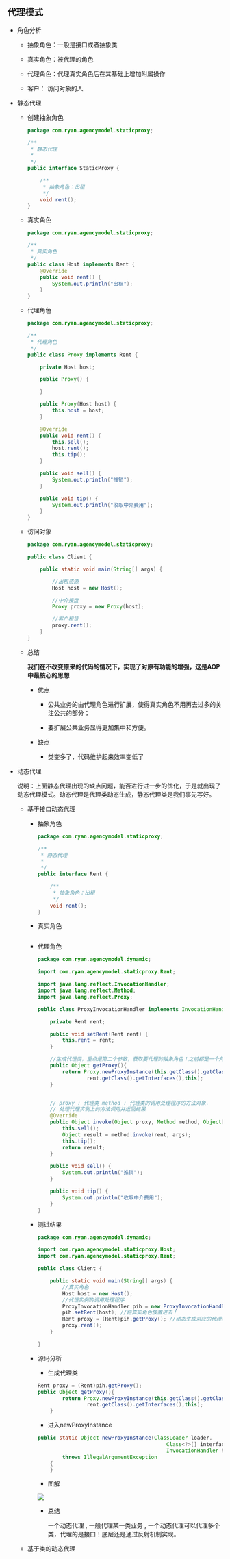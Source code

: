 ## 代理模式

   - 角色分析
   
      - 抽象角色：一般是接口或者抽象类
      
      - 真实角色：被代理的角色
      
      - 代理角色：代理真实角色后在其基础上增加附属操作
      
      - 客户： 访问对象的人

   - 静态代理
   
      - 创建抽象角色
      
        ```java
        package com.ryan.agencymodel.staticproxy;
        
        /**
         * 静态代理
         *
         */
        public interface StaticProxy {
        
            /**
             * 抽象角色：出租
             */
            void rent();
        }
        ```
        
      - 真实角色
      
        ```java
        package com.ryan.agencymodel.staticproxy;
        
        /**
         * 真实角色
         */
        public class Host implements Rent {
            @Override
            public void rent() {
                System.out.println("出租");
            }
        }
        ```
      - 代理角色
      
        ```java
        package com.ryan.agencymodel.staticproxy;
        
        /**
         * 代理角色
         */
        public class Proxy implements Rent {
        
            private Host host;
        
            public Proxy() {
        
            }
        
            public Proxy(Host host) {
                this.host = host;
            }
        
            @Override
            public void rent() {
                this.sell();
                host.rent();
                this.tip();
            }
        
            public void sell() {
                System.out.println("推销");
            }
        
            public void tip() {
                System.out.println("收取中介费用");
            }
        }
        ```
        
      - 访问对象
      
        ```java
        package com.ryan.agencymodel.staticproxy;
        
        public class Client {
        
            public static void main(String[] args) {
        
                //出租资源
                Host host = new Host();
        
                //中介接盘
                Proxy proxy = new Proxy(host);
        
                //客户租赁
                proxy.rent();
            }
        }

        ```
        
      - 总结
      
        **我们在不改变原来的代码的情况下，实现了对原有功能的增强，这是AOP中最核心的思想**
      
        - 优点
      
            - 公共业务的由代理角色进行扩展，使得真实角色不用再去过多的关注公共的部分；
        
            - 要扩展公共业务显得更加集中和方便。
        
        - 缺点
        
            - 类变多了，代码维护起来效率变低了
      
   - 动态代理
   
     说明：上面静态代理出现的缺点问题，能否进行进一步的优化，于是就出现了动态代理模式。动态代理是代理类动态生成，静态代理类是我们事先写好。
     
     - 基于接口动态代理
     
        - 抽象角色
        
          ```java
          package com.ryan.agencymodel.staticproxy;
          
          /**
           * 静态代理
           *
           */
          public interface Rent {
          
              /**
               * 抽象角色：出租
               */
              void rent();
          }

          ```
          
        - 真实角色
        
          ```java

          ```
        
        - 代理角色
        
          ```java
          package com.ryan.agencymodel.dynamic;
          
          import com.ryan.agencymodel.staticproxy.Rent;
          
          import java.lang.reflect.InvocationHandler;
          import java.lang.reflect.Method;
          import java.lang.reflect.Proxy;
          
          public class ProxyInvocationHandler implements InvocationHandler {
          
              private Rent rent;
          
              public void setRent(Rent rent) {
                  this.rent = rent;
              }
          
              //生成代理类，重点是第二个参数，获取要代理的抽象角色！之前都是一个角色，现在可以代理一类角色
              public Object getProxy(){
                  return Proxy.newProxyInstance(this.getClass().getClassLoader(),
                          rent.getClass().getInterfaces(),this);
              }
          
          
              // proxy : 代理类 method : 代理类的调用处理程序的方法对象.
              // 处理代理实例上的方法调用并返回结果
              @Override
              public Object invoke(Object proxy, Method method, Object[] args) throws Throwable {
                  this.sell();
                  Object result = method.invoke(rent, args);
                  this.tip();
                  return result;
              }
          
              public void sell() {
                  System.out.println("推销");
              }
          
              public void tip() {
                  System.out.println("收取中介费用");
              }
          }

          ```
        
        - 测试结果
        
          ```java
          package com.ryan.agencymodel.dynamic;
          
          import com.ryan.agencymodel.staticproxy.Host;
          import com.ryan.agencymodel.staticproxy.Rent;
          
          public class Client {
          
              public static void main(String[] args) {
                  //真实角色
                  Host host = new Host();
                  //代理实例的调用处理程序
                  ProxyInvocationHandler pih = new ProxyInvocationHandler();
                  pih.setRent(host); //将真实角色放置进去！
                  Rent proxy = (Rent)pih.getProxy(); //动态生成对应的代理类！
                  proxy.rent();
              }
          
          }

          ```
          
        - 源码分析
        
          - 生成代理类
          ```java
          Rent proxy = (Rent)pih.getProxy();
          public Object getProxy(){
                  return Proxy.newProxyInstance(this.getClass().getClassLoader(),
                          rent.getClass().getInterfaces(),this);
              }
          ```
          
          - 进入newProxyInstance
          
          ```java
          public static Object newProxyInstance(ClassLoader loader,
                                                    Class<?>[] interfaces,
                                                    InvocationHandler h)
                  throws IllegalArgumentException
              {        
              }
          ```
          
          - 图解
          
          ![](./images/基于接口的动态代理源码实现.png)
          
          - 总结
          
            一个动态代理 , 一般代理某一类业务 , 一个动态代理可以代理多个类，代理的是接口！底层还是通过反射机制实现。
          
     - 基于类的动态代理
     
     